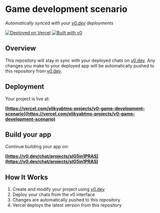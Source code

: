 # Game development scenario

*Automatically synced with your [v0.dev](https://v0.dev) deployments*

[![Deployed on Vercel](https://img.shields.io/badge/Deployed%20on-Vercel-black?style=for-the-badge&logo=vercel)](https://vercel.com/elikyabtms-projects/v0-game-development-scenario)
[![Built with v0](https://img.shields.io/badge/Built%20with-v0.dev-black?style=for-the-badge)](https://v0.dev/chat/projects/sIG5in1PRAS)

## Overview

This repository will stay in sync with your deployed chats on [v0.dev](https://v0.dev).
Any changes you make to your deployed app will be automatically pushed to this repository from [v0.dev](https://v0.dev).

## Deployment

Your project is live at:

**[https://vercel.com/elikyabtms-projects/v0-game-development-scenario](https://vercel.com/elikyabtms-projects/v0-game-development-scenario)**

## Build your app

Continue building your app on:

**[https://v0.dev/chat/projects/sIG5in1PRAS](https://v0.dev/chat/projects/sIG5in1PRAS)**

## How It Works

1. Create and modify your project using [v0.dev](https://v0.dev)
2. Deploy your chats from the v0 interface
3. Changes are automatically pushed to this repository
4. Vercel deploys the latest version from this repository